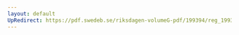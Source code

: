 ```yaml
---
layout: default
UpRedirect: https://pdf.swedeb.se/riksdagen-volumeG-pdf/199394/reg_199394/reg_199394_0224.pdf
---
```

